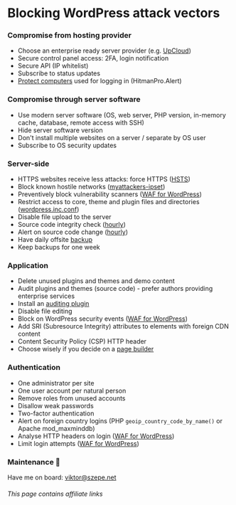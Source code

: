 # Blocking WordPress attack vectors

### Compromise from hosting provider

- Choose an enterprise ready server provider (e.g. [UpCloud](https://www.upcloud.com/register/?promo=U29Q8S))
- Secure control panel access: 2FA, login notification
- Secure API (IP whitelist)
- Subscribe to status updates
- [Protect computers](/Onboarding.md#secure-browser-in-an-ephemeral-cloud-instance)
  used for logging in (HitmanPro.Alert)

### Compromise through server software

- Use modern server software (OS, web server, PHP version, in-memory cache, database, remote access with SSH)
- Hide server software version
- Don't install multiple websites on a server / separate by OS user
- Subscribe to OS security updates

### Server-side

- HTTPS websites receive less attacks: force HTTPS ([HSTS](https://developer.mozilla.org/en-US/docs/Web/HTTP/Headers/Strict-Transport-Security))
- Block known hostile networks ([myattackers-ipset](https://github.com/szepeviktor/debian-server-tools/tree/master/security/myattackers-ipsets))
- Preventively block vulnerability scanners ([WAF for WordPress](https://github.com/szepeviktor/wordpress-fail2ban))
- Restrict access to core, theme and plugin files and directories ([wordpress.inc.conf](/webserver/apache-conf-available/wordpress.inc.conf))
- Disable file upload to the server
- Source code integrity check ([hourly](https://github.com/szepeviktor/debian-server-tools/blob/master/monitoring/tripwire-fake.sh))
- Alert on source code change ([hourly](https://github.com/szepeviktor/debian-server-tools/blob/master/monitoring/siteprotection.sh))
- Have daily offsite [backup](https://github.com/szepeviktor/debian-server-tools/tree/master/backup)
- Keep backups for one week

### Application

- Delete unused plugins and themes and demo content
- Audit plugins and themes (source code) - prefer authors providing enterprise services
- Install an [auditing plugin](https://wordpress.org/plugins/wp-user-activity/)
- Disable file editing
- Block on WordPress security events ([WAF for WordPress](https://github.com/szepeviktor/wordpress-fail2ban))
- Add SRI (Subresource Integrity) attributes to elements with foreign CDN content
- Content Security Policy (CSP) HTTP header
- Choose wisely if you decide on a [page builder](https://www.wpbeaverbuilder.com/?fla=2082)

### Authentication

- One administrator per site
- One user account per natural person
- Remove roles from unused accounts
- Disallow weak passwords
- Two-factor authentication
- Alert on foreign country logins (PHP `geoip_country_code_by_name()` or Apache mod_maxminddb)
- Analyse HTTP headers on login ([WAF for WordPress](https://github.com/szepeviktor/wordpress-fail2ban))
- Limit login attempts ([WAF for WordPress](https://github.com/szepeviktor/wordpress-fail2ban))

### Maintenance :wrench:

Have me on board: viktor@szepe.net

###### This page contains affiliate links
